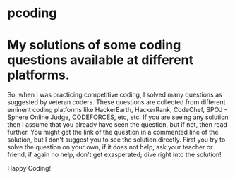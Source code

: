# pcoding
# My solutions of some coding questions available at different platforms. 

So, when I was practicing competitive coding, I solved many questions as suggested by veteran coders. These questions are collected from different eminent coding platforms like HackerEarth, HackerRank, CodeChef, SPOJ - Sphere Online Judge, CODEFORCES, etc, etc.
If you are seeing any solution then I assume that you already have seen the question, but if not, then read further.
You might get the link of the question in a commented line of the solution, but I don't suggest you to see the solution directly. First you try to solve the question on your own, if it does not help, ask your teacher or friend, if again no help, don't get exasperated; dive right into the solution!

Happy Coding!
